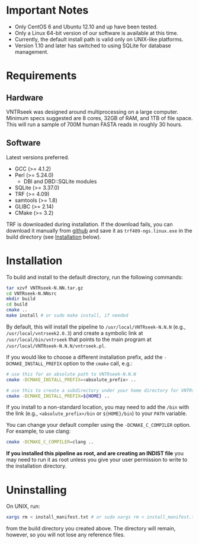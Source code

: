 # Important Notes

- Only CentOS 6 and Ubuntu 12.10 and up have been tested.
- Only a Linux 64-bit version of our software is available at this time.
- Currently, the default install path is valid only on UNIX-like platforms.
- Version 1.10 and later has switched to using SQLite for database management.


# Requirements

## Hardware

VNTRseek was designed around multiprocessing on a large computer.
Minimum specs suggested are 8 cores, 32GB of RAM, and 1TB of file space.
This will run a sample of 700M human FASTA reads in roughly 30 hours.

## Software

Latest versions preferred.

- GCC (>= 4.1.2)
- Perl (>= 5.24.0)
  - DBI and DBD::SQLite modules
- SQLite (>= 3.37.0)
- TRF (>= 4.09)
- samtools (>= 1.8)
- GLIBC (>= 2.14)
- CMake (>= 3.2)

TRF is downloaded during installation. If the download fails, you can download it manually from
[github](https://github.com/Benson-Genomics-Lab/TRF/releases/latest/download)
and save it as `trf409-ngs.linux.exe` in the build directory (see [Installation](#installation)
below).

# Installation

To build and install to the default directory, run the following commands:

```sh
tar xzvf VNTRseek-N.NN.tar.gz
cd VNTRseek-N.NNsrc
mkdir build
cd build
cmake ..
make install # or sudo make install, if needed
```

By default, this will install the pipeline to `/usr/local/VNTRseek-N.N.N` (e.g.,
`/usr/local/vntrseek2.0.3`) and create a symbolic link at `/usr/local/bin/vntrseek` 
that points to the main program at `/usr/local/VNTRseek-N.N.N/vntrseek.pl`.

If you would like to choose a different installation prefix,
add the `-DCMAKE_INSTALL_PREFIX` option to the `cmake` call, e.g.:

```sh
# use this for an absolute path to VNTRseek-N.N.N
cmake -DCMAKE_INSTALL_PREFIX=<absolute_prefix> ..

# use this to create a subdirectory under your home directory for VNTRseek-N.N.N
cmake -DCMAKE_INSTALL_PREFIX=${HOME} ..
```

If you install to a non-standard location, you may need to add the `/bin` with the link
(e.g., `<absolute_prefix>/bin` or `${HOME}/bin`) to your `PATH` variable.

You can change your default compiler using the `-DCMAKE_C_COMPILER` option.
For example, to use clang:

```sh
cmake -DCMAKE_C_COMPILER=clang ..
```

**If you installed this pipeline as root, and are creating an INDIST
file** you may need to run it as root unless you give your user
permission to write to the installation directory.


# Uninstalling

On UNIX, run:

```sh
xargs rm < install_manifest.txt # or sudo xargs rm < install_manifest.txt
```

from the build directory you created above. The directory will
remain, however, so you will not lose any reference files.
